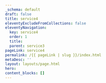 ```yaml
---
_schema: default
draft: false
title: service4
eleventyExcludeFromCollections: false
eleventyNavigation:
  key: service4
  order: 1
  title:
  parent: service3
pageLink: service4
permalink: /{{ pageLink | slug }}/index.html
metaDesc: ''
layout: layouts/page.html
hero:
content_blocks: []
---
```

